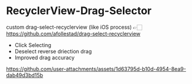 # RecyclerView-Drag-Selector
custom drag-select-recyclerview (like iOS process) 👉🏻 https://github.com/afollestad/drag-select-recyclerview

- Click Selecting
- Deselect reverse driection drag
- Improved drag accuracy

https://github.com/user-attachments/assets/1d63795d-b10d-4954-8ea9-dab49d3bd15b

